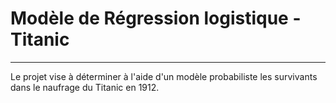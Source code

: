 # Modèle de Régression logistique - Titanic    

---

Le projet vise à déterminer à l'aide d'un modèle probabiliste les survivants dans le naufrage du Titanic en 1912.
